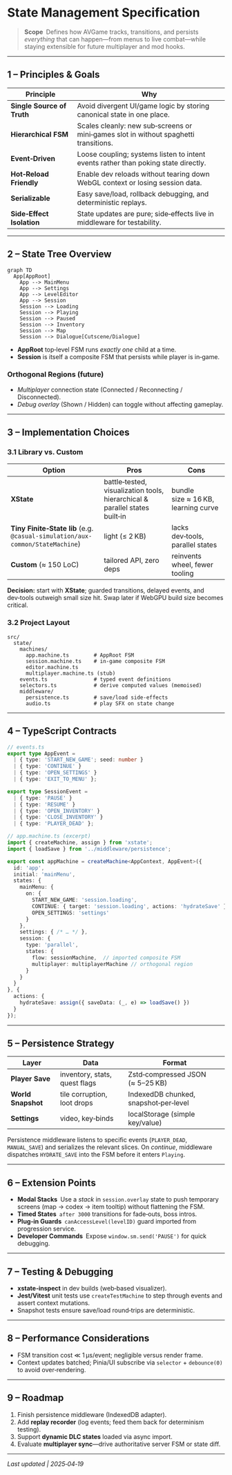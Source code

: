 # State Management Specification

> **Scope** Defines how AVGame tracks, transitions, and persists *everything* that can happen—from menus to live combat—while staying extensible for future multiplayer and mod hooks.

---

## 1 – Principles & Goals
| Principle | Why |
|-----------|-----|
| **Single Source of Truth** | Avoid divergent UI/game logic by storing canonical state in one place. |
| **Hierarchical FSM** | Scales cleanly: new sub‑screens or mini‑games slot in without spaghetti transitions. |
| **Event‑Driven** | Loose coupling; systems listen to intent events rather than poking state directly. |
| **Hot‑Reload Friendly** | Enable dev reloads without tearing down WebGL context or losing session data. |
| **Serializable** | Easy save/load, rollback debugging, and deterministic replays. |
| **Side‑Effect Isolation** | State updates are pure; side‑effects live in middleware for testability.

---

## 2 – State Tree Overview
```mermaid
graph TD
  App[AppRoot]
    App --> MainMenu
    App --> Settings
    App --> LevelEditor
    App --> Session
    Session --> Loading
    Session --> Playing
    Session --> Paused
    Session --> Inventory
    Session --> Map
    Session --> Dialogue[Cutscene/Dialogue]
```
- **AppRoot** top‑level FSM runs *exactly one* child at a time.
- **Session** is itself a composite FSM that persists while player is in‑game.

### Orthogonal Regions (future)
- *Multiplayer* connection state (Connected / Reconnecting / Disconnected).
- *Debug overlay* (Shown / Hidden) can toggle without affecting gameplay.

---

## 3 – Implementation Choices
### 3.1 Library vs. Custom
| Option | Pros | Cons |
|--------|------|------|
| **XState** | battle‑tested, visualization tools, hierarchical & parallel states built‑in | bundle size ≈ 16 KB, learning curve |
| **Tiny Finite‑State lib** (e.g. `@casual-simulation/aux-common/StateMachine`) | light (≤ 2 KB) | lacks dev‑tools, parallel states |
| **Custom** (≈ 150 LoC) | tailored API, zero deps | reinvents wheel, fewer tooling |

**Decision:** start with **XState**; guarded transitions, delayed events, and dev‑tools outweigh small size hit. Swap later if WebGPU build size becomes critical.

### 3.2 Project Layout
```
src/
  state/
    machines/
      app.machine.ts        # AppRoot FSM
      session.machine.ts    # in‑game composite FSM
      editor.machine.ts
      multiplayer.machine.ts (stub)
    events.ts               # typed event definitions
    selectors.ts            # derive computed values (memoised)
    middleware/
      persistence.ts        # save/load side‑effects
      audio.ts              # play SFX on state change
```

---

## 4 – TypeScript Contracts
```ts
// events.ts
export type AppEvent =
  | { type: 'START_NEW_GAME'; seed: number }
  | { type: 'CONTINUE' }
  | { type: 'OPEN_SETTINGS' }
  | { type: 'EXIT_TO_MENU' };

export type SessionEvent =
  | { type: 'PAUSE' }
  | { type: 'RESUME' }
  | { type: 'OPEN_INVENTORY' }
  | { type: 'CLOSE_INVENTORY' }
  | { type: 'PLAYER_DEAD' };
```

```ts
// app.machine.ts (excerpt)
import { createMachine, assign } from 'xstate';
import { loadSave } from '../middleware/persistence';

export const appMachine = createMachine<AppContext, AppEvent>({
  id: 'app',
  initial: 'mainMenu',
  states: {
    mainMenu: {
      on: {
        START_NEW_GAME: 'session.loading',
        CONTINUE: { target: 'session.loading', actions: 'hydrateSave' },
        OPEN_SETTINGS: 'settings'
      }
    },
    settings: { /* … */ },
    session: {
      type: 'parallel',
      states: {
        flow: sessionMachine,  // imported composite FSM
        multiplayer: multiplayerMachine // orthogonal region
      }
    }
  }
}, {
  actions: {
    hydrateSave: assign({ saveData: (_, e) => loadSave() })
  }
});
```

---

## 5 – Persistence Strategy
| Layer | Data | Format |
|-------|------|--------|
| **Player Save** | inventory, stats, quest flags | Zstd‑compressed JSON (≈ 5–25 KB) |
| **World Snapshot** | tile corruption, loot drops | IndexedDB chunked, snapshot‑per‑level |
| **Settings** | video, key‑binds | localStorage (simple key/value)

Persistence middleware listens to specific events (`PLAYER_DEAD`, `MANUAL_SAVE`) and serializes the relevant slices. On *continue*, middleware dispatches `HYDRATE_SAVE` into the FSM before it enters `Playing`.

---

## 6 – Extension Points
- **Modal Stacks** Use a *stack* in `session.overlay` state to push temporary screens (map → codex → item tooltip) without flattening the FSM.
- **Timed States** `after 3000` transitions for fade‑outs, boss intros.
- **Plug‑in Guards** `canAccessLevel(levelID)` guard imported from progression service.
- **Developer Commands** Expose `window.sm.send('PAUSE')` for quick debugging.

---

## 7 – Testing & Debugging
- **xstate‑inspect** in dev builds (web‑based visualizer).
- **Jest/Vitest** unit tests use `createTestMachine` to step through events and assert context mutations.
- Snapshot tests ensure save/load round‑trips are deterministic.

---

## 8 – Performance Considerations
- FSM transition cost ≪ 1 µs/event; negligible versus render frame.
- Context updates batched; Pinia/UI subscribe via `selector` + `debounce(0)` to avoid over‑rendering.

---

## 9 – Roadmap
1. Finish persistence middleware (IndexedDB adapter).
2. Add **replay recorder** (log events; feed them back for determinism testing).
3. Support **dynamic DLC states** loaded via async import.
4. Evaluate **multiplayer sync**—drive authoritative server FSM or state diff.

---

*Last updated | 2025‑04‑19*

